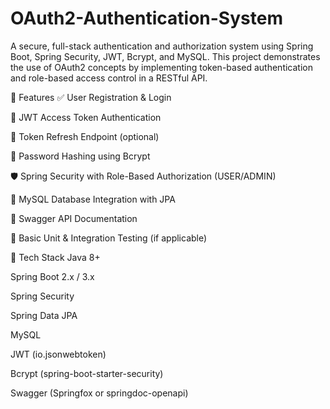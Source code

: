 # OAuth2-Authentication-System

A secure, full-stack authentication and authorization system using Spring Boot, Spring Security, JWT, Bcrypt, and MySQL. This project demonstrates the use of OAuth2 concepts by implementing token-based authentication and role-based access control in a RESTful API.

🚀 Features
✅ User Registration & Login

🔐 JWT Access Token Authentication

🔁 Token Refresh Endpoint (optional)

🔑 Password Hashing using Bcrypt

🛡️ Spring Security with Role-Based Authorization (USER/ADMIN)

📁 MySQL Database Integration with JPA

🧾 Swagger API Documentation

🧪 Basic Unit & Integration Testing (if applicable)

🧰 Tech Stack
Java 8+

Spring Boot 2.x / 3.x

Spring Security

Spring Data JPA

MySQL

JWT (io.jsonwebtoken)

Bcrypt (spring-boot-starter-security)

Swagger (Springfox or springdoc-openapi)
